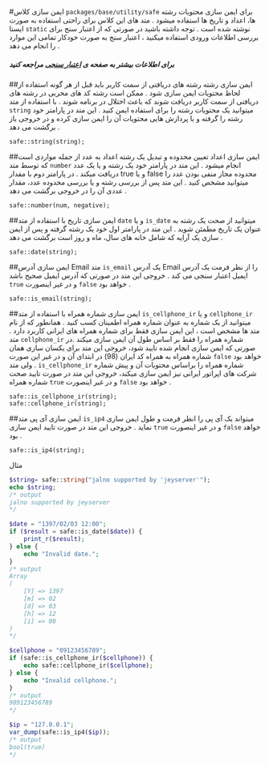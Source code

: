 
#ایمن سازی
کلاس `packages/base/utility/safe`  برای ایمن سازی محتویات رشته ها، اعداد و تاریخ ها استفاده میشود . متد های این کلاس برای راحتی استفاده به صورت ایستا `static` نوشته شده است .
توجه داشته باشید در صورتی که از اعتبار سنج برای بررسی اطلاعات ورودی استفاده میکنید ، اعتبار سنج به صورت خودکار تمامی این موارد را انجام می دهد .
##### برای اطلاعات بیشتر به صفحه ی [اعتبار سنجی](validation.md) مراجعه کنید

##ایمن سازی رشته
رشته های دریافتی از سمت کاربر باید قبل از هر گونه استفاده از لحاظ محتویات ایمن سازی شود . ممکن است رشته کد های مخربی در رشته های دریافتی از سمت کاربر دریافت شوند که باعث اختلال در برنامه شوند . با استفاده از متد `string` میتوانید یک محتویات رشته را برای استفاده ایمن کنید . این متد در پارامتر خود رشته را گرفته و با پردازش هایی محتویات آن را ایمن سازی کرده و در خروجی باز برگشت می دهد .

	safe::string(string);

##ایمن سازی اعداد
تعیین محدوده و تبدیل یک رشته اعداد به عدد از جمله مواردی است که توسط متد `number` انجام میشود . این متد در پارامتر خود یک رشته و یا یک عدد دریافت میکند . در پارامتر دوم با مقدار true و یا false  محدوده مجاز منفی بودن عدد را میتوانید مشخص کنید . این متد  پس از بررسی رشته و یا بررسی محدوده عدد، مقدار عددی آن را در خروجی برگشت می دهد .

	safe::number(num, negative);

##ایمن سازی تاریخ
با استفاده از متد `date` و یا `is_date`  میتوانید از صحت یک رشته به عنوان یک تاریخ مطمئن شوید . این متد در پارامتر اول خود یک رشته گرفته و پس از ایمن سازی یک آرایه که شامل خانه های سال، ماه و روز است برگشت می دهد .

	safe::date(string);

##ایمن سازی آدرس Email
متد `is_email`  یک آدرس Email را از نظر فرمت یک آدرس ایمیل اعتبار سنجی می کند . خروجی این متد در صورتی که آدرس ایمیل صحیح باشد `true` و در غیر اینصورت `false` خواهد بود .

	safe::is_email(string);

##ایمن سازی شماره همراه
با استفاده از متد ‍`is_cellphone_ir` و یا `cellphone_ir` میتوانید از یک شماره به عنوان شماره همراه اطمینان کسب کنید . همانطور که از نام متد ها مشخص است ، این ایمن سازی فقط برای شماره همراه های ایرانی کاربرد دارد .
متد `cellphone_ir`  شماره همراه را فقط بر اساس طول آن  ایمن سازی میکند .در صورتی که ایمن سازی انجام شده تایید شود، خروجی این متد برای یکسان سازی همان شماره همراه به همراه کد ایران (98) در ابتدای آن و در غیر این صورت `false` خواهد بود .
ولی متد `is_cellphone_ir` شماره همراه را براساس محتویات آن و پیش شماره شرکت های اپراتور ایرانی نیز ایمن سازی میکند، خروجی این متد در صورت تایید صحت شماره همراه `true` و در غیر اینصورت `false` خواهد بود .

	safe::is_cellphone_ir(string);
	safe::cellphone_ir(string);

##ایمن سازی آی پی
متد `is_ip4` میتواند یک آی پی را انظر فرمت و طول ایمن سازی نماید . خروجی این متد در صورت تایید ایمن سازی `true` و در غیر اینصورت `false` خواهد بود .

	safe::is_ip4(string);

مثال
```php
$string= safe::string("jalno supported by 'jeyserver'");
echo $string;
/* output
jalno supported by jeyserver
*/

$date = "1397/02/03 12:00";
if ($result = safe::is_date($date)) {
	print_r($result);
} else {
	echo "Invalid date.";
}
/* output
Array
(
    [Y] => 1397
    [m] => 02
    [d] => 03
    [h] => 12
    [i] => 00
)
*/

$cellphone = "09123456789";
if (safe::is_cellphone_ir($cellphone)) {
	echo safe::cellphone_ir($cellphone);
} else {
	echo "Invalid cellphone.";
}
/* output
989123456789
*/

$ip = "127.0.0.1";
var_dump(safe::is_ip4($ip));
/* output
bool(true)
*/
```

